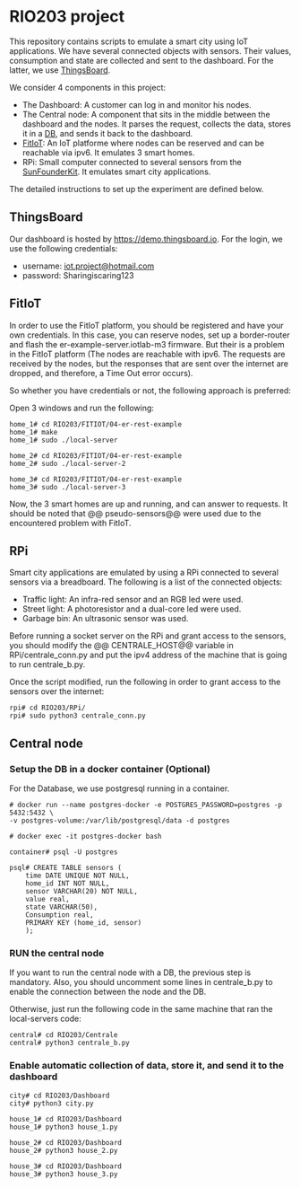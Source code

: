 # RIO203 project

This repository contains scripts to emulate a smart city using IoT applications. We have several connected objects with sensors. Their values, consumption and state are collected and sent to the dashboard. For the latter, we use [ThingsBoard](https://thingsboard.io/).

We consider 4 components in this project:
* The Dashboard: A customer can log in and monitor his nodes.
* The Central node: A component that sits in the middle between the dashboard and the nodes. It parses the request, collects the data, stores it in a [DB](https://www.postgresql.org/docs/), and sends it back to the dashboard.
* [FitIoT](https://www.iot-lab.info/testbed/experiment): An IoT platforme where nodes can be reserved and can be reachable via ipv6. It emulates 3 smart homes.
* RPi: Small computer connected to several sensors from the [SunFounderKit](https://www.sunfounder.com/). It emulates smart city applications.


The detailed instructions to set up the experiment are defined below.

## ThingsBoard
Our dashboard is hosted by https://demo.thingsboard.io. For the login, we use the following credentials: 
* username: iot.project@hotmail.com
* password: Sharingiscaring123


## FitIoT
In order to use the FitIoT platform, you should be registered and have your own credentials. In this case, you can reserve nodes, set up a border-router and flash the er-example-server.iotlab-m3 firmware.
But their is a problem in the FitIoT platform (The nodes are reachable with ipv6. The requests are received by the nodes, but the responses that are sent over the internet are dropped, and therefore, a Time Out error occurs).

So whether you have credentials or not, the following approach is preferred:

Open 3 windows and run the following:

```
home_1# cd RIO203/FITIOT/04-er-rest-example
home_1# make
home_1# sudo ./local-server
```

```
home_2# cd RIO203/FITIOT/04-er-rest-example
home_2# sudo ./local-server-2
```

```
home_3# cd RIO203/FITIOT/04-er-rest-example
home_3# sudo ./local-server-3
```
Now, the 3 smart homes are up and running, and can answer to requests.
It should be noted that @@ pseudo-sensors@@ were used due to the encountered problem with FitIoT.

## RPi
Smart city applications are emulated by using a RPi connected to several sensors via a breadboard. The following is a list of the connected objects:

* Traffic light: An infra-red sensor and an RGB led were used.
* Street light: A photoresistor and a dual-core led were used.
* Garbage bin: An ultrasonic sensor was used.

Before running a socket server on the RPi and grant access to the sensors, you should modify the @@ CENTRALE_HOST@@ variable in RPi/centrale_conn.py and put the ipv4 address of the machine that is going to run centrale_b.py.

Once the script modified, run the following in order to grant access to the sensors over the internet:

```
rpi# cd RIO203/RPi/
rpi# sudo python3 centrale_conn.py
```

## Central node

### Setup the DB in a docker container (Optional)
For the Database, we use postgresql running in a container.

```
# docker run --name postgres-docker -e POSTGRES_PASSWORD=postgres -p 5432:5432 \
-v postgres-volume:/var/lib/postgresql/data -d postgres

# docker exec -it postgres-docker bash

container# psql -U postgres

psql# CREATE TABLE sensors (
	time DATE UNIQUE NOT NULL,
    home_id INT NOT NULL,
    sensor VARCHAR(20) NOT NULL,
    value real,
    state VARCHAR(50),
    Consumption real,
    PRIMARY KEY (home_id, sensor)
    );

```

### RUN the central node
If you want to run the central node with a DB, the previous step is mandatory. Also, you should uncomment some lines in centrale_b.py to enable the connection between the node and the DB.

Otherwise, just run the following code in the same machine that ran the local-servers code:

```
central# cd RIO203/Centrale
central# python3 centrale_b.py
```

### Enable automatic collection of data, store it, and send it to the dashboard

```
city# cd RIO203/Dashboard
city# python3 city.py
```

```
house_1# cd RIO203/Dashboard
house_1# python3 house_1.py
```

```
house_2# cd RIO203/Dashboard
house_2# python3 house_2.py
```

```
house_3# cd RIO203/Dashboard
house_3# python3 house_3.py
```
